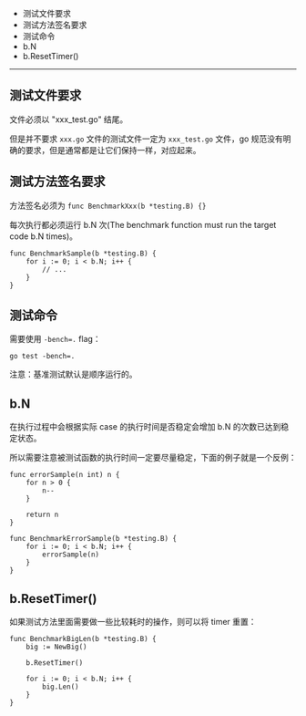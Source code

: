* 测试文件要求
* 测试方法签名要求
* 测试命令
* b.N
* b.ResetTimer()

---

## 测试文件要求

文件必须以 "xxx_test.go" 结尾。

但是并不要求 `xxx.go` 文件的测试文件一定为 `xxx_test.go` 文件，go 规范没有明确的要求，但是通常都是让它们保持一样，对应起来。

## 测试方法签名要求

方法签名必须为 `func BenchmarkXxx(b *testing.B) {}`

每次执行都必须运行 b.N 次(The benchmark function must run the target code b.N times)。

```
func BenchmarkSample(b *testing.B) {
    for i := 0; i < b.N; i++ {
        // ...
    }
}
```

## 测试命令

需要使用 `-bench=.` flag：

```
go test -bench=.
```

注意：基准测试默认是顺序运行的。

## b.N

在执行过程中会根据实际 case 的执行时间是否稳定会增加 b.N 的次数已达到稳定状态。

所以需要注意被测试函数的执行时间一定要尽量稳定，下面的例子就是一个反例：

```
func errorSample(n int) n {
    for n > 0 {
        n--
    }
    
    return n
}

func BenchmarkErrorSample(b *testing.B) {
    for i := 0; i < b.N; i++ {
        errorSample(n)
    }
}
```

## b.ResetTimer()

如果测试方法里面需要做一些比较耗时的操作，则可以将 timer 重置：

```
func BenchmarkBigLen(b *testing.B) {
    big := NewBig()

    b.ResetTimer()

    for i := 0; i < b.N; i++ {
        big.Len()
    }
}
```
